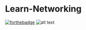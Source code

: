 # Learn-Networking

[![forthebadge](https://forthebadge.com/images/badges/made-with-crayons.svg)](https://forthebadge.com)
![alt text](https://computersciencezone.azureedge.net/wp-content/uploads/2017/05/attention.jpg)
